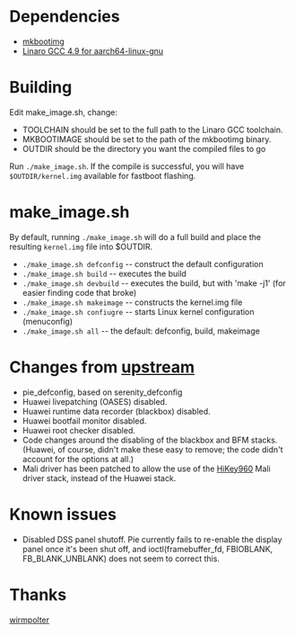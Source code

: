 # Dependencies

* [mkbootimg](https://github.com/osm0sis/mkbootimg)
* [Linaro GCC 4.9 for aarch64-linux-gnu](https://releases.linaro.org/components/toolchain/binaries/latest-4/aarch64-linux-gnu/)

# Building

Edit make_image.sh, change:

* TOOLCHAIN should be set to the full path to the Linaro GCC toolchain.
* MKBOOTIMAGE should be set to the path of the mkbootimg binary.
* OUTDIR should be the directory you want the compiled files to go

Run `./make_image.sh`. If the compile is successful, you will have `$OUTDIR/kernel.img` available for fastboot flashing.

# make_image.sh

By default, running `./make_image.sh` will do a full build and place the resulting `kernel.img` file into $OUTDIR.

* `./make_image.sh defconfig` -- construct the default configuration
* `./make_image.sh build` -- executes the build
* `./make_image.sh devbuild` -- executes the build, but with 'make -j1' (for easier finding code that broke)
* `./make_image.sh makeimage` -- constructs the kernel.img file
* `./make_image.sh confiugre` -- starts Linux kernel configuration (menuconfig)
* `./make_image.sh all` -- the default: defconfig, build, makeimage

# Changes from [upstream](https://github.com/wirmpolter/Serenity)

* pie_defconfig, based on serenity_defconfig
* Huawei livepatching (OASES) disabled.
* Huawei runtime data recorder (blackbox) disabled.
* Huawei bootfail monitor disabled.
* Huawei root checker disabled.
* Code changes around the disabling of the blackbox and BFM stacks. 
  (Huawei, of course, didn't make these easy to remove; the code didn't account for the options at all.)
* Mali driver has been patched to allow the use of the [HiKey960](https://www.96boards.org/product/hikey960/) Mali driver stack, instead of the Huawei stack.

# Known issues

* Disabled DSS panel shutoff. Pie currently fails to re-enable the display panel once it's been shut off, and ioctl(framebuffer_fd, FBIOBLANK, FB_BLANK_UNBLANK)
  does not seem to correct this.

# Thanks

[wirmpolter](https://gituhb.com/wirmpolter)

